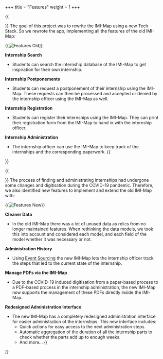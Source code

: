 +++
title = "Features"
weight = 1
+++


{{<section title="The Old IMI-Map" >}}
The goal of this project was to rewrite the IMI-Map using a new Tech Stack. So we rewrote the app, implementing all the features of the old IMI-Map:

{{<image src="features_old.png" alt="Features Old" >}}

**Internship Search**
* Students can search the internship database of the IMI-Map to get inspiration for their own internship.

**Internship Postponements**
* Students can request a postponement of their internship using the IMI-Map. These requests can then be processed and accepted or denied by the internship officer using the IMI-Map as well.

**Internship Registration**
* Students can register their internships using the IMI-Map. They can print their registration form from the IMI-Map to hand in with the internship officer.

**Internship Administration**
* The internship officer can use the IMI-Map to keep track of the internships and the corresponding paperwork.
{{</section>}}

{{<section title="The New IMI-Map">}}
The process of finding and administrating internships had undergone some changes and digitisation during the COVID-19 pandemic. Therefore, we also identified new features to implement and extend the old IMI-Map with:

{{<image src="features_new.png" alt="Features New" >}}

**Cleaner Data**
* In the old IMI-Map there was a lot of unused data as relics from no longer maintained features. When rethinking the data models, we took this into account and considered each model, and each field of the model whether it was necessary or not.

**Administration History**
* Using [Event Sourcing](https://martinfowler.com/eaaDev/EventSourcing.html) the new IMI-Map lets the internship officer track the steps that led to the current state of the internship.

**Manage PDFs via the IMI-Map**
* Due to the COVID-19 induced digitisation from a paper-based process to a PDF-based process in the internship administration, the new IMI-Map now supports the management of these PDFs directly inside the IMI-Map.

**Redesigned Administration Interface**
* The new IMI-Map has a completely redesigned administration interface for easier administration of the internships. This new interface includes:
  * Quick actions for easy access to the next administration steps.
  * Automatic aggregation of the duration of all the internship parts to check whether the parts add up to enough weeks.
  * And more...
{{</section>}}
